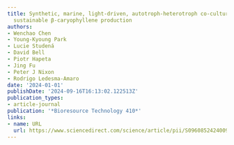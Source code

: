 ```yaml
---
title: Synthetic, marine, light-driven, autotroph-heterotroph co-culture system for
  sustainable β-caryophyllene production
authors:
- Wenchao Chen
- Young-Kyoung Park
- Lucie Studená
- David Bell
- Piotr Hapeta
- Jing Fu
- Peter J Nixon
- Rodrigo Ledesma-Amaro
date: '2024-01-01'
publishDate: '2024-09-16T16:13:02.122513Z'
publication_types:
- article-journal
publication: '*Bioresource Technology 410*'
links:
- name: URL
  url: https://www.sciencedirect.com/science/article/pii/S0960852424009362
---
```

